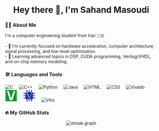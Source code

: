 <h1 align="center">Hey there 👋, I'm Sahand Masoudi</h1>

###

<h3 align="left">👨‍💻 About Me</h3>

<p align="left">
  I'm a computer engineering student from Iran 🇮🇷<br><br>
  - 🔭 I’m currently focused on hardware acceleration, computer architecture, signal processing, and low-level optimization.<br>
  - 🧠 Learning advanced topics in DSP, CUDA programming, Verilog/VHDL, and on-chip memory modeling.<br>
</p>

###
<h3 align="left">🛠 Languages and Tools</h3>

<div align="left">
  <img src="https://cdn.jsdelivr.net/gh/devicons/devicon/icons/c/c-original.svg" height="40" alt="C" />
  <img width="12" />
  <img src="https://cdn.jsdelivr.net/gh/devicons/devicon/icons/cplusplus/cplusplus-original.svg" height="40" alt="C++" />
  <img width="12" />
  <img src="https://cdn.jsdelivr.net/gh/devicons/devicon/icons/python/python-original.svg" height="40" alt="Python" />
  <img width="12" />
  <img src="https://cdn.jsdelivr.net/gh/devicons/devicon/icons/java/java-original.svg" height="40" alt="Java" />
  <img width="12" />
  <img src="https://cdn.jsdelivr.net/gh/devicons/devicon/icons/html5/html5-original.svg" height="40" alt="HTML" />
  <img width="12" />
  <img src="https://cdn.jsdelivr.net/gh/devicons/devicon/icons/css3/css3-original.svg" height="40" alt="CSS" />
  <img width="12" />
  <img src="https://cdn.jsdelivr.net/gh/devicons/devicon/icons/vivado/vivado-original.svg" height="40" alt="Vivado" />
  <img width="12" />
  <img src="https://raw.githubusercontent.com/devicons/devicon/master/icons/vhdl/vhdl-original.svg" height="40" alt="VHDL" />
  <img width="12" />
  <img src="https://raw.githubusercontent.com/devicons/devicon/master/icons/verilog/verilog-original.svg" height="40" alt="Verilog" />
  <img width="12" />
  <img src="https://raw.githubusercontent.com/Xilinx/Vitis-Tutorials/master/images/vitis-logo.png" height="40" alt="Vitis" />
</div>

###

<h3 align="left">🔥 My GitHub Stats</h3>

<div align="center">
  <img src="https://streak-stats.demolab.com?user=sahandmasoudi&locale=en&mode=daily&theme=dark&hide_border=false&border_radius=5&order=3" height="220" alt="streak graph" />
</div>

